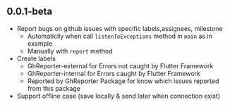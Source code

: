 ## 0.0.1-beta

* Report bugs on github issues with specific labels,assignees, milestone
  - Automaticlly when call `listenToExceptions` method in `main` as in example
  - Manually with `report` method
* Create labels
	- GhReporter-external for Errors not caught by Flutter Framework
	- GhReporter-internal for Errors caught by Flutter Framework
	- Reported by GhReporter Package for know which issues reported from this package
* Support offline case (save locally & send later when connection exist)
